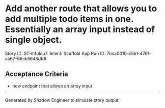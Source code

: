 # Add another route that allows you to add multiple todo items in one. Essentially an array input instead of single object.

Story ID: ST-mfulcu7i
Intent: Scaffold App
Run ID: 7bca0010-c5b1-476f-aa67-66cb5648dfdf

## Acceptance Criteria
- new endpoint that allows an array input

---
Generated by Shadow Engineer to simulate story output.
